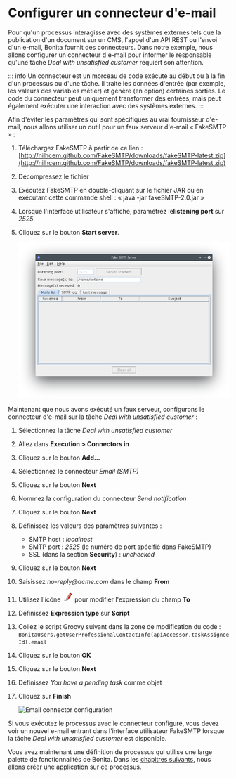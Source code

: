 # Configurer un connecteur d'e-mail

Pour qu'un processus interagisse avec des systèmes externes tels que la publication d'un document sur un CMS, l'appel d'un API REST ou l'envoi d'un e-mail, Bonita fournit des connecteurs. Dans notre exemple, nous allons configurer un connecteur d'e-mail pour informer le responsable qu'une tâche _Deal with unsatisfied customer_ requiert son attention.

::: info
Un connecteur est un morceau de code exécuté au début ou à la fin d'un processus ou d'une tâche. Il traite les données d'entrée (par exemple, les valeurs des variables métier) et génère (en option) certaines sorties. Le code du connecteur peut uniquement transformer des entrées, mais peut également exécuter une interaction avec des systèmes externes.
:::

Afin d'éviter les paramètres qui sont spécifiques au vrai fournisseur d'e-mail, nous allons utiliser un outil pour un faux serveur d'e-mail « FakeSMTP » :
1. Téléchargez FakeSMTP à partir de ce lien : [http://nilhcem.github.com/FakeSMTP/downloads/fakeSMTP-latest.zip](http://nilhcem.github.com/FakeSMTP/downloads/fakeSMTP-latest.zip)
1. Décompressez le fichier
1. Exécutez FakeSMTP en double-cliquant sur le fichier JAR ou en exécutant cette commande shell : « java -jar fakeSMTP-2.0.jar »
1. Lorsque l'interface utilisateur s'affiche, paramétrez le**listening port** sur _2525_
1. Cliquez sur le bouton **Start server**.

   ![FakeSMTP configured and listening](images/getting-started-tutorial/configure-email-connector/fakesmtp-configured-and-listening.png)<!--{.img-responsive .img-thumbnail}-->

Maintenant que nous avons exécuté un faux serveur, configurons le connecteur d'e-mail sur la tâche _Deal with unsatisfied customer_ :
1. Sélectionnez la tâche _Deal with unsatisfied customer_
1. Allez dans **Execution > Connectors in**
1. Cliquez sur le bouton **Add...**
1. Sélectionnez le connecteur _Email (SMTP)_
1. Cliquez sur le bouton **Next**
1. Nommez la configuration du connecteur _Send notification_
1. Cliquez sur le bouton **Next**
1. Définissez les valeurs des paramètres suivantes :
   - SMTP host : _localhost_
   - SMTP port : _2525_ (le numéro de port spécifié dans FakeSMTP)
   - SSL (dans la section **Security**) : _unchecked_
1. Cliquez sur le bouton **Next**
1. Saisissez _no-reply@acme.com_ dans le champ **From** 
1. Utilisez l'icône ![icône du crayon](images/getting-started-tutorial/configure-email-connector/pencil.png) pour modifier l'expression du champ **To** 
1. Définissez **Expression type** sur **Script**
1. Collez le script Groovy suivant dans la zone de modification du code : `BonitaUsers.getUserProfessionalContactInfo(apiAccessor,taskAssigneeId).email`
1. Cliquez sur le bouton **OK**
1. Cliquez sur le bouton **Next**
1. Définissez _You have a pending task_ comme objet
1. Cliquez sur **Finish**

   ![Email connector configuration](images/getting-started-tutorial/configure-email-connector/configure-email-connector.gif)<!--{.img-responsive .img-thumbnail}-->

Si vous exécutez le processus avec le connecteur configuré, vous devez voir un nouvel e-mail entrant dans l'interface utilisateur FakeSMTP lorsque la tâche _Deal with unsatisfied customer_ est disponible.

Vous avez maintenant une définition de processus qui utilise une large palette de fonctionnalités de Bonita. Dans les [chapitres suivants](design-application-page.md), nous allons créer une application sur ce processus.
